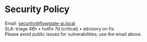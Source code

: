 # Security Policy
Email: security@flowstate-ai.local  
SLA: triage 48h • hotfix 7d (critical) • advisory on fix.  
Please avoid public issues for vulnerabilities; use the email above.

